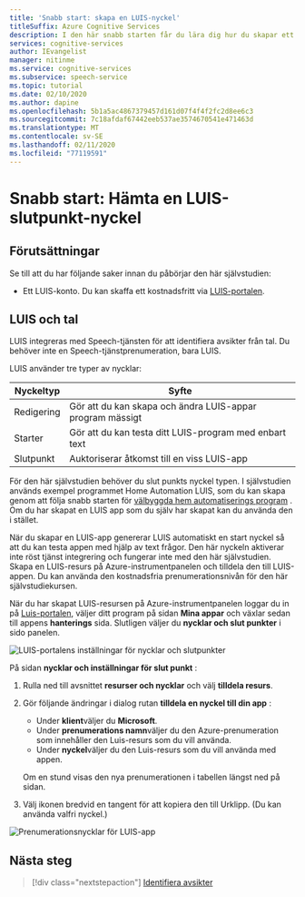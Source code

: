 ```yaml
---
title: 'Snabb start: skapa en LUIS-nyckel'
titleSuffix: Azure Cognitive Services
description: I den här snabb starten får du lära dig hur du skapar ett LUIS-program och hämtar en nyckel.
services: cognitive-services
author: IEvangelist
manager: nitinme
ms.service: cognitive-services
ms.subservice: speech-service
ms.topic: tutorial
ms.date: 02/10/2020
ms.author: dapine
ms.openlocfilehash: 5b1a5ac4867379457d161d07f4f4f2fc2d8ee6c3
ms.sourcegitcommit: 7c18afdaf67442eeb537ae3574670541e471463d
ms.translationtype: MT
ms.contentlocale: sv-SE
ms.lasthandoff: 02/11/2020
ms.locfileid: "77119591"
---
```

# <a name="quickstart-getting-a-luis-endpoint-key"></a>Snabb start: Hämta en LUIS-slutpunkt-nyckel

## <a name="prerequisites"></a>Förutsättningar

Se till att du har följande saker innan du påbörjar den här självstudien:

* Ett LUIS-konto. Du kan skaffa ett kostnadsfritt via [LUIS-portalen](https://www.luis.ai/home).

## <a name="luis-and-speech"></a>LUIS och tal

LUIS integreras med Speech-tjänsten för att identifiera avsikter från tal. Du behöver inte en Speech-tjänstprenumeration, bara LUIS.

LUIS använder tre typer av nycklar:

|Nyckeltyp|Syfte|
|--------|-------|
|Redigering|Gör att du kan skapa och ändra LUIS-appar program mässigt|
|Starter|Gör att du kan testa ditt LUIS-program med enbart text|
|Slutpunkt |Auktoriserar åtkomst till en viss LUIS-app|

För den här självstudien behöver du slut punkts nyckel typen. I självstudien används exempel programmet Home Automation LUIS, som du kan skapa genom att följa snabb starten för [välbyggda hem automatiserings program](https://docs.microsoft.com/azure/cognitive-services/luis/luis-get-started-create-app) . Om du har skapat en LUIS app som du själv har skapat kan du använda den i stället.

När du skapar en LUIS-app genererar LUIS automatiskt en start nyckel så att du kan testa appen med hjälp av text frågor. Den här nyckeln aktiverar inte röst tjänst integrering och fungerar inte med den här självstudien. Skapa en LUIS-resurs på Azure-instrumentpanelen och tilldela den till LUIS-appen. Du kan använda den kostnadsfria prenumerationsnivån för den här självstudiekursen.

När du har skapat LUIS-resursen på Azure-instrumentpanelen loggar du in på [Luis-portalen](https://www.luis.ai/home), väljer ditt program på sidan **Mina appar** och växlar sedan till appens **hanterings** sida. Slutligen väljer du **nycklar och slut punkter** i sido panelen.

![LUIS-portalens inställningar för nycklar och slutpunkter](~/articles/cognitive-services/Speech-Service/media/sdk/luis-keys-endpoints-page.png)

På sidan **nycklar och inställningar för slut punkt** :

1. Rulla ned till avsnittet **resurser och nycklar** och välj **tilldela resurs**.
1. Gör följande ändringar i dialog rutan **tilldela en nyckel till din app** :

   * Under **klient**väljer du **Microsoft**.
   * Under **prenumerations namn**väljer du den Azure-prenumeration som innehåller den Luis-resurs som du vill använda.
   * Under **nyckel**väljer du den Luis-resurs som du vill använda med appen.

   Om en stund visas den nya prenumerationen i tabellen längst ned på sidan.

1. Välj ikonen bredvid en tangent för att kopiera den till Urklipp. (Du kan använda valfri nyckel.)

![Prenumerationsnycklar för LUIS-app](~/articles/cognitive-services/Speech-Service/media/sdk/luis-keys-assigned.png)


## <a name="next-steps"></a>Nästa steg

> [!div class="nextstepaction"]
> [Identifiera avsikter](~/articles/cognitive-services/Speech-Service/quickstarts/intent-recognition.md)

